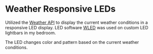 # Weather Responsive LEDs

Utilized the [Weather API](https://openweathermap.org/api) to display the current weather conditions in a responsive LED display. LED software [WLED](https://kno.wled.ge/interfaces/json-api/) was used on custom LED lightbars in my bedroom.

The LED changes color and pattern based on the current weather conditions.
